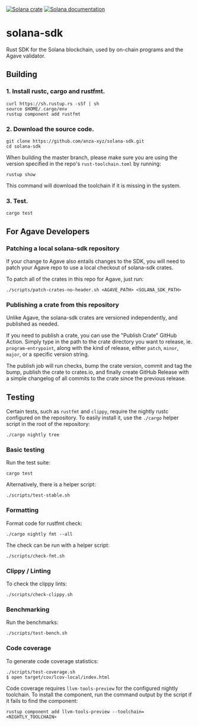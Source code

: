 [![Solana crate](https://img.shields.io/crates/v/solana-sdk.svg)](https://crates.io/crates/solana-sdk)
[![Solana documentation](https://docs.rs/solana-sdk/badge.svg)](https://docs.rs/solana-sdk)

# solana-sdk

Rust SDK for the Solana blockchain, used by on-chain programs and the Agave
validator.

## Building

### **1. Install rustc, cargo and rustfmt.**

```console
curl https://sh.rustup.rs -sSf | sh
source $HOME/.cargo/env
rustup component add rustfmt
```

### **2. Download the source code.**

```console
git clone https://github.com/anza-xyz/solana-sdk.git
cd solana-sdk
```

When building the master branch, please make sure you are using the version
specified in the repo's `rust-toolchain.toml` by running:

```console
rustup show
```

This command will download the toolchain if it is missing in the system.

### **3. Test.**

```console
cargo test
```

## For Agave Developers

### Patching a local solana-sdk repository

If your change to Agave also entails changes to the SDK, you will need to patch
your Agave repo to use a local checkout of solana-sdk crates.

To patch all of the crates in this repo for Agave, just run:

```console
./scripts/patch-crates-no-header.sh <AGAVE_PATH> <SOLANA_SDK_PATH>
```

### Publishing a crate from this repository

Unlike Agave, the solana-sdk crates are versioned independently, and published
as needed.

If you need to publish a crate, you can use the "Publish Crate" GitHub Action.
Simply type in the path to the crate directory you want to release, ie.
`program-entrypoint`, along with the kind of release, either `patch`, `minor`,
`major`, or a specific version string.

The publish job will run checks, bump the crate version, commit and tag the
bump, publish the crate to crates.io, and finally create GitHub Release with
a simple changelog of all commits to the crate since the previous release.

## Testing

Certain tests, such as `rustfmt` and `clippy`, require the nightly rustc
configured on the repository. To easily install it, use the `./cargo` helper
script in the root of the repository:

```console
./cargo nightly tree
```

### Basic testing

Run the test suite:

```console
cargo test
```

Alternatively, there is a helper script:

```console
./scripts/test-stable.sh
```

### Formatting

Format code for rustfmt check:

```console
./cargo nightly fmt --all
```

The check can be run with a helper script:

```console
./scripts/check-fmt.sh
```

### Clippy / Linting

To check the clippy lints:

```console
./scripts/check-clippy.sh
```

### Benchmarking

Run the benchmarks:

```console
./scripts/test-bench.sh
```

### Code coverage

To generate code coverage statistics:

```console
./scripts/test-coverage.sh
$ open target/cov/lcov-local/index.html
```

Code coverage requires `llvm-tools-preview` for the configured nightly
toolchain. To install the component, run the command output by the script if it
fails to find the component:

```console
rustup component add llvm-tools-preview --toolchain=<NIGHTLY_TOOLCHAIN>
```
